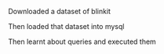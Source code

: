 Downloaded a dataset of blinkit 

Then loaded that dataset into mysql

Then learnt about queries and executed them
